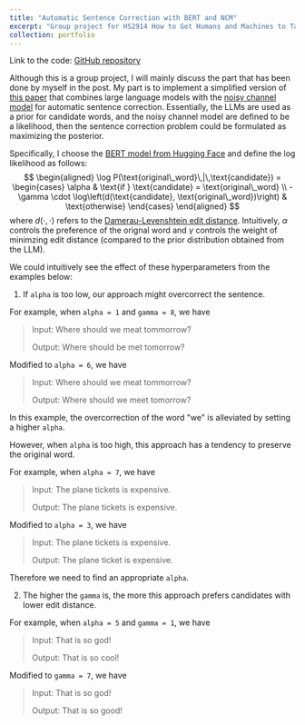 ```yaml
---
title: "Automatic Sentence Correction with BERT and NCM"
excerpt: "Group project for HS2914 How to Get Humans and Machines to Talk to Each Other.<br/><img src='/images/bert_ncm.png'>"
collection: portfolio
---
```


Link to the code: [GitHub repository](https://github.com/hanyang-hu/HS2914-auto-correction-project)

Although this is a group project, I will mainly discuss the part that has been done by myself in the post. My part is to implement a simplified version of [this paper](https://aclanthology.org/W19-4420.pdf) that combines large language models with the [noisy channel model](https://web.stanford.edu/~jurafsky/slp3/B.pdf) for automatic sentence correction. Essentially, the LLMs are used as a prior for candidate words, and the noisy channel model are defined to be a likelihood, then the sentence correction problem could be formulated as maximizing the posterior.

Specifically, I choose the [BERT model from Hugging Face](https://huggingface.co/docs/transformers/model_doc/bert) and define the log likelihood as follows:
$$
\begin{aligned}
\log P(\text{original\_word}\,|\,\text{candidate}) = 
\begin{cases} 
\alpha & \text{if } \text{candidate} = \text{original\_word} \\ 
-\gamma \cdot \log\left(d(\text{candidate}, \text{original\_word})\right) & \text{otherwise}
\end{cases}
\end{aligned}
$$
where $d(\cdot, \cdot)$ refers to the [Damerau-Levenshtein edit distance](https://en.wikipedia.org/wiki/Damerau%E2%80%93Levenshtein_distance). Intuitively, $\alpha$ controls the preference of the orignal word and $\gamma$ controls the weight of minimzing edit distance (compared to the prior distribution obtained from the LLM).

We could intuitively see the effect of these hyperparameters from the examples below: 

1. If ```alpha``` is too low, our approach might overcorrect the sentence.

For example, when ```alpha = 1``` and ```gamma = 8```, we have
> Input: Where should we meat tommorrow?
>
> Output: Where should be met tomorrow?

Modified to ```alpha = 6```, we have 
> Input: Where should we meat tommorrow?
>
> Output: Where should we meet tomorrow?

In this example, the overcorrection of the word "we" is alleviated by setting a higher ```alpha```. 

However, when ```alpha``` is too high, this approach has a tendency to preserve the original word.

For example, when ```alpha = 7```, we have
> Input: The plane tickets is expensive.
>
> Output: The plane tickets is expensive.

Modified to ```alpha = 3```, we have
> Input: The plane tickets is expensive.
>
> Output: The plane ticket is expensive.

Therefore we need to find an appropriate ```alpha```.

2. The higher the ```gamma``` is, the more this approach prefers candidates with lower edit distance.

For example, when ```alpha = 5``` and ```gamma = 1```, we have
> Input: That is so god!
>
> Output: That is so cool!

Modified to ```gamma = 7```, we have
> Input: That is so god!
>
> Output: That is so good!

